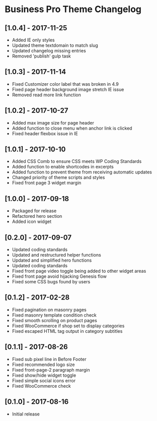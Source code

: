 # Business Pro Theme Changelog

## [1.0.4] - 2017-11-25
* Added IE only styles
* Updated theme textdomain to match slug
* Updated changelog missing entries
* Removed 'publish' gulp task

## [1.0.3] - 2017-11-14
* Fixed Customizer color label that was broken in 4.9
* Fixed page header background image stretch IE issue
* Removed read more link function

## [1.0.2] - 2017-10-27
* Added max image size for page header
* Added function to close menu when anchor link is clicked
* Fixed header flexbox issue in IE

## [1.0.1] - 2017-10-10
* Added CSS Comb to ensure CSS meets WP Coding Standards
* Added function to enable shortcodes in excerpts
* Added function to prevent theme from receiving automatic updates
* Changed priority of theme scripts and styles
* Fixed front page 3 widget margin

## [1.0.0] - 2017-09-18
* Packaged for release
* Refactored hero section
* Added icon widget

## [0.2.0] - 2017-09-07
* Updated coding standards
* Updated and restructured helper functions
* Updated and simplified hero functions
* Updated coding standards
* Fixed front page video toggle being added to other widget areas
* Fixed front page avoid hijacking Genesis flow
* Fixed some CSS bugs found by users

## [0.1.2] - 2017-02-28
* Fixed pagination on masonry pages
* Fixed masonry template condition check
* Fixed smooth scrolling on product pages
* Fixed WooCommerce if shop set to display categories
* Fixed escaped HTML tag output in category subtitles

## [0.1.1] - 2017-08-26
* Fixed sub pixel line in Before Footer
* Fixed recommended logo size
* Fixed front-page-2 paragraph margin
* Fixed show/hide widget toggle
* Fixed simple social icons error
* Fixed WooCommerce check

## [0.1.0] - 2017-08-16
* Initial release
